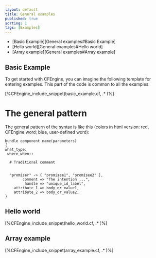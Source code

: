 ```yaml
---
layout: default
title: General examples
published: true
sorting: 1
tags: [Examples]
---
```


* [Basic Example][General examples#Basic Example]
* [Hello world][General examples#Hello world]
* [Array example][General examples#Array example]

## Basic Example

To get started with CFEngine, you can imagine the following template for entering examples. This part of the code is common to all the examples.


[%CFEngine_include_snippet(basic_example.cf, .* )%]

# The general pattern

The general pattern of the syntax is like this (colors in html version: red, CFEngine word; blue, user-defined word):

```cf3
bundle component name(parameters)
{
what_type:
 where_when::

  # Traditional comment


  "promiser" -> { "promisee1", "promisee2" },
        comment => "The intention ...",
         handle => "unique_id_label",
    attribute_1 => body_or_value1,
    attribute_2 => body_or_value2;
}
```

## Hello world


[%CFEngine_include_snippet(hello_world.cf, .* )%]

## Array example

[%CFEngine_include_snippet(array_example.cf, .* )%]
